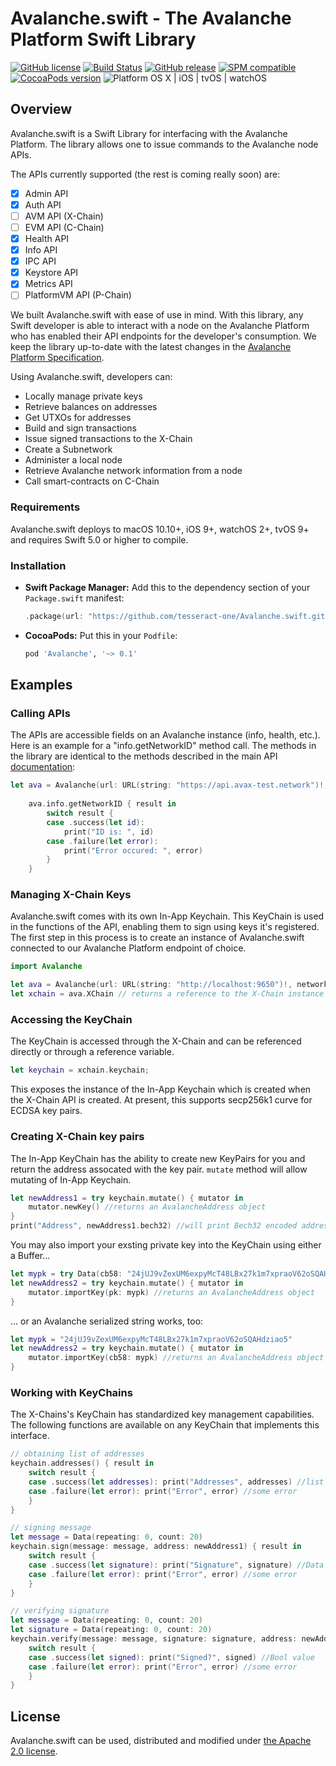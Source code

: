 # Avalanche.swift - The Avalanche Platform Swift Library

[![GitHub license](https://img.shields.io/badge/license-Apache%202.0-lightgrey.svg)](LICENSE)
[![Build Status](https://github.com/tesseract-one/Avalanche.swift/workflows/Build%20%26%20Tests/badge.svg?branch=main)](https://github.com/tesseract-one/Avalanche.swift/actions?query=workflow%3ABuild%20%26%20Tests+branch%3Amain)
[![GitHub release](https://img.shields.io/github/release/tesseract-one/Avalanche.swift.svg)](https://github.com/tesseract-one/sAvalanche.swift/releases)
[![SPM compatible](https://img.shields.io/badge/SwiftPM-Compatible-brightgreen.svg)](https://swift.org/package-manager/)
[![CocoaPods version](https://img.shields.io/cocoapods/v/Avalanche.svg)](https://cocoapods.org/pods/Avalanche)
![Platform OS X | iOS | tvOS | watchOS](https://img.shields.io/badge/platform-OS%20X%20%7C%20iOS%20%7C%20tvOS%20%7C%20watchOS-orange.svg)

## Overview 

Avalanche.swift is a Swift Library for interfacing with the Avalanche Platform. The library allows one to issue commands to the Avalanche node APIs. 

The APIs currently supported (the rest is coming really soon) are:

 * [x] Admin API
 * [x] Auth API
 * [ ] AVM API (X-Chain)
 * [ ] EVM API (C-Chain)
 * [x] Health API
 * [x] Info API
 * [x] IPC API
 * [x] Keystore API
 * [x] Metrics API
 * [ ] PlatformVM API (P-Chain)

We built Avalanche.swift with ease of use in mind. With this library, any Swift developer is able to interact with a node on the Avalanche Platform who has enabled their API endpoints for the developer's consumption. We keep the library up-to-date with the latest changes in the [Avalanche Platform Specification](https://docs.avax.network). 

  Using Avalanche.swift, developers can:

  * Locally manage private keys
  * Retrieve balances on addresses
  * Get UTXOs for addresses
  * Build and sign transactions
  * Issue signed transactions to the X-Chain
  * Create a Subnetwork
  * Administer a local node
  * Retrieve Avalanche network information from a node
  * Call smart-contracts on C-Chain

### Requirements

Avalanche.swift deploys to macOS 10.10+, iOS 9+, watchOS 2+, tvOS 9+ and requires Swift 5.0 or higher to compile.

### Installation

- **Swift Package Manager:**
  Add this to the dependency section of your `Package.swift` manifest:

    ```Swift
    .package(url: "https://github.com/tesseract-one/Avalanche.swift.git", from: "0.1.0")
    ```

- **CocoaPods:** Put this in your `Podfile`:

    ```Ruby
    pod 'Avalanche', '~> 0.1'
    ```

## Examples

### Calling APIs

The APIs are accessible fields on an Avalanche instance (info, health, etc.). Here is an example for a "info.getNetworkID" method call. The methods in the library are identical to the methods described in the main API [documentation](https://docs.avax.network/build/avalanchego-apis):

```Swift
let ava = Avalanche(url: URL(string: "https://api.avax-test.network")!, network: .test)
    
    ava.info.getNetworkID { result in
        switch result {
        case .success(let id):
            print("ID is: ", id)
        case .failure(let error):
            print("Error occured: ", error)
        }
    }
```

### Managing X-Chain Keys

Avalanche.swift comes with its own In-App Keychain. This KeyChain is used in the functions of the API, enabling them to sign using keys it's registered. The first step in this process is to create an instance of Avalanche.swift connected to our Avalanche Platform endpoint of choice.

```Swift
import Avalanche

let ava = Avalanche(url: URL(string: "http://localhost:9650")!, network: .local) // connects to localhost with network id 12345
let xchain = ava.XChain // returns a reference to the X-Chain instance in current Avalanche
```
### Accessing the KeyChain

The KeyChain is accessed through the X-Chain and can be referenced directly or through a reference variable.

```Swift
let keychain = xchain.keychain;
```

This exposes the instance of the In-App Keychain which is created when the X-Chain API is created. At present, this supports secp256k1 curve for ECDSA key pairs.

### Creating X-Chain key pairs

The In-App KeyChain has the ability to create new KeyPairs for you and return the address assocated with the key pair. `mutate` method will allow mutating of In-App Keychain.

```Swift
let newAddress1 = try keychain.mutate() { mutator in
    mutator.newKey() //returns an AvalancheAddress object
}
print("Address", newAddress1.bech32) //will print Bech32 encoded address
```

You may also import your exsting private key into the KeyChain using either a Buffer...

```Swift
let mypk = try Data(cb58: "24jUJ9vZexUM6expyMcT48LBx27k1m7xpraoV62oSQAHdziao5") //initializes Data object
let newAddress2 = try keychain.mutate() { mutator in
    mutator.importKey(pk: mypk) //returns an AvalancheAddress object
}
```
... or an Avalanche serialized string works, too:

```Swift
let mypk = "24jUJ9vZexUM6expyMcT48LBx27k1m7xpraoV62oSQAHdziao5"
let newAddress2 = try keychain.mutate() { mutator in
    mutator.importKey(cb58: mypk) //returns an AvalancheAddress object
}
```

### Working with KeyChains

The X-Chains's KeyChain has standardized key management capabilities. The following functions are available on any KeyChain that implements this interface.

```Swift
// obtaining list of addresses
keychain.addresses() { result in
    switch result {
    case .success(let addresses): print("Addresses", addresses) //list of AvalancheAddress objects
    case .failure(let error): print("Error", error) //some error
    }
}

// signing message
let message = Data(repeating: 0, count: 20)
keychain.sign(message: message, address: newAddress1) { result in
    switch result {
    case .success(let signature): print("Signature", signature) //Data object with signature
    case .failure(let error): print("Error", error) //some error
    }
}

// verifying signature
let message = Data(repeating: 0, count: 20)
let signature = Data(repeating: 0, count: 20)
keychain.verify(message: message, signature: signature, address: newAddress2) { result in
    switch result {
    case .success(let signed): print("Signed?", signed) //Bool value
    case .failure(let error): print("Error", error) //some error
    }
}
```

## License

Avalanche.swift can be used, distributed and modified under [the Apache 2.0 license](LICENSE).
